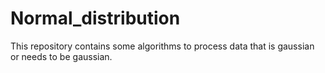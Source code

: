 # Normal_distribution
This repository contains some algorithms to process data that is gaussian or needs to be gaussian. 
